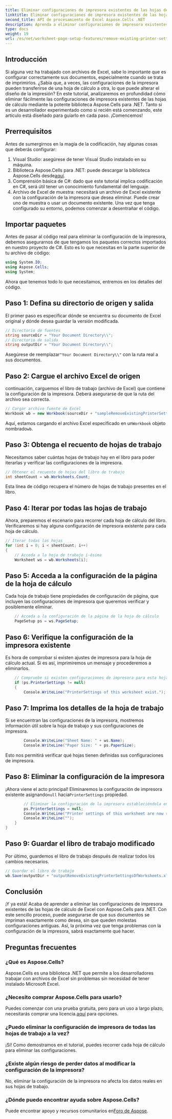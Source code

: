 ```yaml
---
title: Eliminar configuraciones de impresora existentes de las hojas de trabajo
linktitle: Eliminar configuraciones de impresora existentes de las hojas de trabajo
second_title: API de procesamiento de Excel Aspose.Cells .NET
description: Aprenda a eliminar configuraciones de impresora existentes de hojas de cálculo de Excel usando Aspose.Cells para .NET en esta guía detallada paso a paso.
type: docs
weight: 19
url: /es/net/worksheet-page-setup-features/remove-existing-printer-settings/
---
```

## Introducción
Si alguna vez ha trabajado con archivos de Excel, sabe lo importante que es configurar correctamente sus documentos, especialmente cuando se trata de imprimirlos. ¿Sabía que, a veces, las configuraciones de la impresora pueden transferirse de una hoja de cálculo a otra, lo que puede alterar el diseño de la impresión? En este tutorial, analizaremos en profundidad cómo eliminar fácilmente las configuraciones de impresora existentes de las hojas de cálculo mediante la potente biblioteca Aspose.Cells para .NET. Tanto si es un desarrollador experimentado como si recién está comenzando, este artículo está diseñado para guiarlo en cada paso. ¡Comencemos!
## Prerrequisitos
Antes de sumergirnos en la magia de la codificación, hay algunas cosas que deberás configurar:
1. Visual Studio: asegúrese de tener Visual Studio instalado en su máquina.
2. Biblioteca Aspose.Cells para .NET: puede descargar la biblioteca Aspose.Cells desde[aquí](https://releases.aspose.com/cells/net/).
3. Comprensión básica de C#: dado que este tutorial implica codificación en C#, será útil tener un conocimiento fundamental del lenguaje.
4. Archivo de Excel de muestra: necesitará un archivo de Excel existente con la configuración de la impresora que desea eliminar. Puede crear uno de muestra o usar un documento existente.
Una vez que tenga configurado su entorno, podemos comenzar a desentrañar el código.
## Importar paquetes
Antes de pasar al código real para eliminar la configuración de la impresora, debemos asegurarnos de que tengamos los paquetes correctos importados en nuestro proyecto de C#. Esto es lo que necesitas en la parte superior de tu archivo de código:
```csharp
using System.IO;
using Aspose.Cells;
using System;
```
Ahora que tenemos todo lo que necesitamos, entremos en los detalles del código.
## Paso 1: Defina su directorio de origen y salida
El primer paso es especificar dónde se encuentra su documento de Excel original y dónde desea guardar la versión modificada.
```csharp
// Directorio de fuentes
string sourceDir = "Your Document Directory\\";
// Directorio de salida
string outputDir = "Your Document Directory\\";
```
 Asegúrese de reemplazar`"Your Document Directory\\"` con la ruta real a sus documentos.
## Paso 2: Cargue el archivo Excel de origen
continuación, carguemos el libro de trabajo (archivo de Excel) que contiene la configuración de la impresora. Deberá asegurarse de que la ruta del archivo sea correcta.
```csharp
// Cargar archivo fuente de Excel
Workbook wb = new Workbook(sourceDir + "sampleRemoveExistingPrinterSettingsOfWorksheets.xlsx");
```
 Aquí, estamos cargando el archivo Excel especificado en un`Workbook` objeto nombrado`wb`.
## Paso 3: Obtenga el recuento de hojas de trabajo
Necesitamos saber cuántas hojas de trabajo hay en el libro para poder iterarlas y verificar las configuraciones de la impresora.
```csharp
// Obtener el recuento de hojas del libro de trabajo
int sheetCount = wb.Worksheets.Count;
```
Esta línea de código recupera el número de hojas de trabajo presentes en el libro.
## Paso 4: Iterar por todas las hojas de trabajo
Ahora, preparemos el escenario para recorrer cada hoja de cálculo del libro. Verificaremos si hay alguna configuración de impresora existente para cada hoja de cálculo.
```csharp
// Iterar todas las hojas
for (int i = 0; i < sheetCount; i++)
{
    // Acceda a la hoja de trabajo i-ésima
    Worksheet ws = wb.Worksheets[i];
```
## Paso 5: Acceda a la configuración de la página de la hoja de cálculo
Cada hoja de trabajo tiene propiedades de configuración de página, que incluyen las configuraciones de impresora que queremos verificar y posiblemente eliminar.
```csharp
    // Acceda a la configuración de la página de la hoja de cálculo
    PageSetup ps = ws.PageSetup;
```
## Paso 6: Verifique la configuración de la impresora existente
Es hora de comprobar si existen ajustes de impresora para la hoja de cálculo actual. Si es así, imprimiremos un mensaje y procederemos a eliminarlos.
```csharp
    // Compruebe si existen configuraciones de impresora para esta hoja de cálculo
    if (ps.PrinterSettings != null)
    {
        Console.WriteLine("PrinterSettings of this worksheet exist.");
```
## Paso 7: Imprima los detalles de la hoja de trabajo
Si se encuentran las configuraciones de la impresora, mostremos información útil sobre la hoja de trabajo y sus configuraciones de impresora.
```csharp
        Console.WriteLine("Sheet Name: " + ws.Name);
        Console.WriteLine("Paper Size: " + ps.PaperSize);
```
Esto nos permitirá verificar qué hojas tienen definidas sus configuraciones de impresora.
## Paso 8: Eliminar la configuración de la impresora
 ¡Ahora viene el acto principal! Eliminaremos la configuración de impresora existente asignando`null` hacia`PrinterSettings` propiedad.
```csharp
        // Eliminar la configuración de la impresora estableciéndola en nula
        ps.PrinterSettings = null;
        Console.WriteLine("Printer settings of this worksheet are now removed by setting it null.");
        Console.WriteLine("");
    }
}
```
## Paso 9: Guardar el libro de trabajo modificado
Por último, guardemos el libro de trabajo después de realizar todos los cambios necesarios.
```csharp
// Guardar el libro de trabajo
wb.Save(outputDir + "outputRemoveExistingPrinterSettingsOfWorksheets.xlsx");
```
## Conclusión
¡Y ya está! Acaba de aprender a eliminar las configuraciones de impresora existentes de las hojas de cálculo de Excel con Aspose.Cells para .NET. Con este sencillo proceso, puede asegurarse de que sus documentos se impriman exactamente como desea, sin que queden molestas configuraciones antiguas. Así, la próxima vez que tenga problemas con la configuración de la impresora, sabrá exactamente qué hacer.
## Preguntas frecuentes
### ¿Qué es Aspose.Cells?
Aspose.Cells es una biblioteca .NET que permite a los desarrolladores trabajar con archivos de Excel sin problemas sin necesidad de tener instalado Microsoft Excel.
### ¿Necesito comprar Aspose.Cells para usarlo?
 Puedes comenzar con una prueba gratuita, pero para un uso a largo plazo, necesitarás comprar una licencia.[aquí](https://purchase.aspose.com/buy) para opciones.
### ¿Puedo eliminar la configuración de impresora de todas las hojas de trabajo a la vez?
¡Sí! Como demostramos en el tutorial, puedes recorrer cada hoja de cálculo para eliminar las configuraciones.
### ¿Existe algún riesgo de perder datos al modificar la configuración de la impresora?
No, eliminar la configuración de la impresora no afecta los datos reales en sus hojas de trabajo.
### ¿Dónde puedo encontrar ayuda sobre Aspose.Cells?
 Puede encontrar apoyo y recursos comunitarios en[Foro de Aspose](https://forum.aspose.com/c/cells/9).